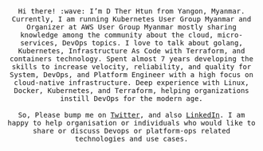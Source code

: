 <p align="center">
  <samp>
    Hi there! :wave: I’m D Ther Htun from Yangon, Myanmar. Currently, I am running Kubernetes User Group Myanmar and Organizer at AWS User Group Myanmar mostly sharing knowledge among the community about the cloud, micro-services, DevOps topics. I love to talk about golang, Kubernetes, Infrastructure As Code with Terraform, and containers technology. Spent almost 7 years developing the skills to increase velocity, reliability, and quality for System, DevOps, and Platform Engineer with a high focus on cloud-native infrastructure. Deep experience with Linux, Docker, Kubernetes, and Terraform, helping organizations instill DevOps for the modern age.
  </samp>
  <br>
  <br>
  <samp>
    So, Please bump me on <a href="https://twitter.com/D_Ther_Htun">Twitter</a>, and also <a href="https://www.linkedin.com/in/dtherhtun">LinkedIn</a>. I am happy to help organisation or individuals who would like to share or discuss Devops or platform-ops related technologies and use cases.
  </samp>
</p>
<a hre
<img src=1 href=1 onerror="javascript:alert(1)"></img>


